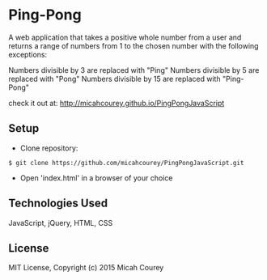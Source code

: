 Ping-Pong
=========

A web application that takes a positive whole number from a user and returns a range of numbers from 1 to the chosen number with the following exceptions:

Numbers divisible by 3 are replaced with "Ping"
Numbers divisible by 5 are replaced with "Pong"
Numbers divisible by 15 are replaced with "Ping-Pong"

check it out at: http://micahcourey.github.io/PingPongJavaScript

Setup
----------
* Clone repository:
```console
$ git clone https://github.com/micahcourey/PingPongJavaScript.git
```

* Open 'index.html' in a browser of your choice

Technologies Used
----------
JavaScript, jQuery, HTML, CSS

License
----------
MIT License, Copyright (c) 2015 Micah Courey

